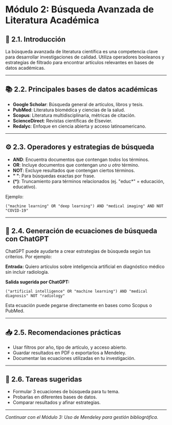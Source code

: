 # Módulo 2: Búsqueda Avanzada de Literatura Académica

## 🔎 2.1. Introducción
La búsqueda avanzada de literatura científica es una competencia clave para desarrollar investigaciones de calidad. Utiliza operadores booleanos y estrategias de filtrado para encontrar artículos relevantes en bases de datos académicas.

---

## 📚 2.2. Principales bases de datos académicas
- **Google Scholar**: Búsqueda general de artículos, libros y tesis.
- **PubMed**: Literatura biomédica y ciencias de la salud.
- **Scopus**: Literatura multidisciplinaria, métricas de citación.
- **ScienceDirect**: Revistas científicas de Elsevier.
- **Redalyc**: Enfoque en ciencia abierta y acceso latinoamericano.

---

## ⚙️ 2.3. Operadores y estrategias de búsqueda
- **AND**: Encuentra documentos que contengan *todos* los términos.
- **OR**: Incluye documentos que contengan *uno u otro* término.
- **NOT**: Excluye resultados que contengan ciertos términos.
- **" "**: Para búsquedas exactas por frase.
- **(*)**: Truncamiento para términos relacionados (ej. "educ*" = educación, educativo).

Ejemplo:
```text
("machine learning" OR "deep learning") AND "medical imaging" AND NOT "COVID-19"
```

---

## 🤖 2.4. Generación de ecuaciones de búsqueda con ChatGPT
ChatGPT puede ayudarte a crear estrategias de búsqueda según tus criterios. Por ejemplo:

**Entrada:** Quiero artículos sobre inteligencia artificial en diagnóstico médico sin incluir radiología.

**Salida sugerida por ChatGPT:**
```text
("artificial intelligence" OR "machine learning") AND "medical diagnosis" NOT "radiology"
```

Esta ecuación puede pegarse directamente en bases como Scopus o PubMed.

---

## 📥 2.5. Recomendaciones prácticas
- Usar filtros por año, tipo de artículo, y acceso abierto.
- Guardar resultados en PDF o exportarlos a Mendeley.
- Documentar las ecuaciones utilizadas en tu investigación.

---

## 📄 2.6. Tareas sugeridas
- Formular 3 ecuaciones de búsqueda para tu tema.
- Probarlas en diferentes bases de datos.
- Comparar resultados y afinar estrategias.

---

_Continuar con el Módulo 3: Uso de Mendeley para gestión bibliográfica._

